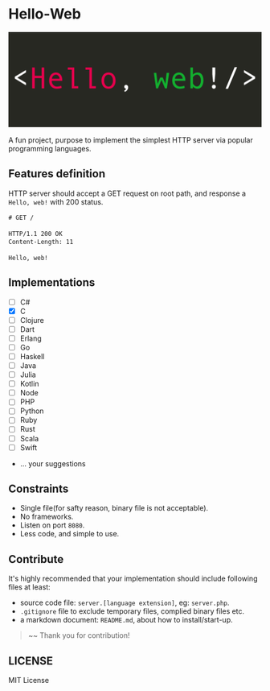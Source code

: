 # Hello-Web

![Hello-Web Project](__doc/hello-web.png)

A fun project, purpose to implement the simplest HTTP server via popular programming languages.

## Features definition

HTTP server should accept a GET request on root path, and response a `Hello, web!` with 200 status.

```
# GET /

HTTP/1.1 200 OK
Content-Length: 11

Hello, web!
```

## Implementations

- [ ] C#
- [x] C
- [ ] Clojure
- [ ] Dart
- [ ] Erlang
- [ ] Go
- [ ] Haskell
- [ ] Java
- [ ] Julia
- [ ] Kotlin
- [ ] Node
- [ ] PHP
- [ ] Python
- [ ] Ruby
- [ ] Rust
- [ ] Scala
- [ ] Swift
- ... your suggestions

## Constraints

- Single file(for safty reason, binary file is not acceptable).
- No frameworks.
- Listen on port `8080`.
- Less code, and simple to use.

## Contribute

It's highly recommended that your implementation should include following files at least:

- source code file: `server.[language extension]`, eg: `server.php`.
- `.gitignore` file to exclude temporary files, complied binary files etc.
- a markdown document: `README.md`, about how to install/start-up.

> ~~ Thank you for contribution!

## LICENSE

MIT License

